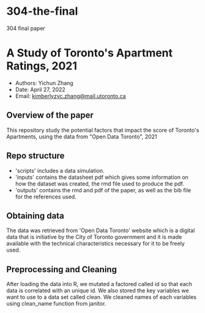 # 304-the-final
304 final paper
# A Study of Toronto's Apartment Ratings, 2021

  - Authors: Yichun Zhang
  - Date: April 27, 2022
  - Email: kimberlyzyc.zhang@mail.utoronto.ca

## Overview of the paper

This repository study the potential factors that impact the score of Toronto's Apartments, using the data from "Open Data Toronto", 2021
## Repo structure

- 'scripts' includes a data simulation.
- 'inputs' contains the datasheet pdf which gives some information on how the dataset was created, the rmd file used to produce the pdf.
- 'outputs' contains the rmd and pdf of the paper, as well as the bib file for the references used.

## Obtaining data

The data was retrieved from 'Open Data Toronto' website which is a digital data that is initiative by the City of Toronto government and it is made available with the technical characteristics necessary for it to be freely used.
  
## Preprocessing and Cleaning

After loading the data into R, we mutated a factored called id so that each data is correlated with an unique id. We also stored the key variables we want to use to a data set called clean. We cleaned names of each variables using clean_name function from janitor. 
